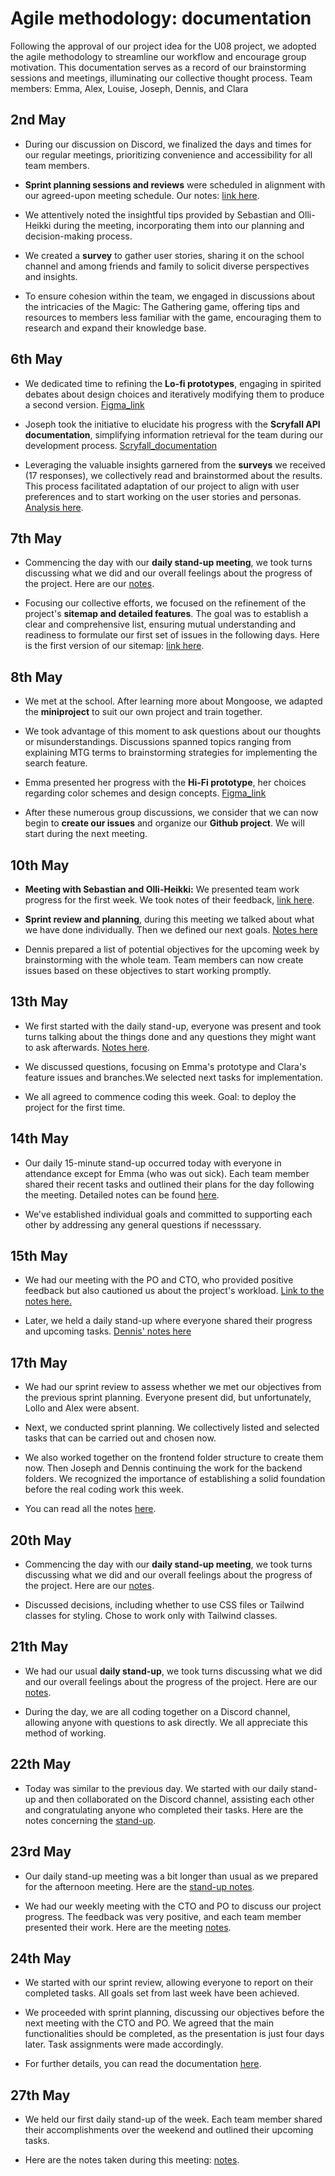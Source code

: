 # Agile methodology: documentation

Following the approval of our project idea for the U08 project, we adopted the agile methodology to streamline our workflow and encourage group motivation. This documentation serves as a record of our brainstorming sessions and meetings, illuminating our collective thought process.
Team members: Emma, Alex, Louise, Joseph, Dennis, and Clara

## 2nd May

- During our discussion on Discord, we finalized the days and times for our regular meetings, prioritizing convenience and accessibility for all team members.

- **Sprint planning sessions and reviews** were scheduled in alignment with our agreed-upon meeting schedule. Our notes: [link here](./Notes/handledning_02.05.md).

- We attentively noted the insightful tips provided by Sebastian and Olli-Heikki during the meeting, incorporating them into our planning and decision-making process.

- We created a **survey** to gather user stories, sharing it on the school channel and among friends and family to solicit diverse perspectives and insights.

- To ensure cohesion within the team, we engaged in discussions about the intricacies of the Magic: The Gathering game, offering tips and resources to members less familiar with the game, encouraging them to research and expand their knowledge base.

## 6th May

- We dedicated time to refining the **Lo-fi prototypes**, engaging in spirited debates about design choices and iteratively modifying them to produce a second version. [Figma_link](https://www.figma.com/team_invite/redeem/WgveQvIZueRc2al9D4HAwF)

- Joseph took the initiative to elucidate his progress with the **Scryfall API documentation**, simplifying information retrieval for the team during our development process. [Scryfall_documentation](https://github.com/JosephGros/Search-Docs-ScryfallAPI)

- Leveraging the valuable insights garnered from the **surveys** we received (17 responses), we collectively read and brainstormed about the results. This process facilitated adaptation of our project to align with user preferences and to start working on the user stories and personas. [Analysis here](./Notes/survey_responses.md).

## 7th May

- Commencing the day with our **daily stand-up meeting**, we took turns discussing what we did and our overall feelings about the progress of the project. Here are our [notes](./Notes/daily_stand-up_07.05.md).

- Focusing our collective efforts, we focused on the refinement of the project's **sitemap and detailed features**. The goal was to establish a clear and comprehensive list, ensuring mutual understanding and readiness to formulate our first set of issues in the following days. Here is the first version of our sitemap: [link here](./Notes/features_sitemap.md).

## 8th May

- We met at the school. After learning more about Mongoose, we adapted the **miniproject** to suit our own project and train together.

- We took advantage of this moment to ask questions about our thoughts or misunderstandings. Discussions spanned topics ranging from explaining MTG terms to brainstorming strategies for implementing the search feature.

- Emma presented her progress with the **Hi-Fi prototype**, her choices regarding color schemes and design concepts. [Figma_link](https://www.figma.com/team_invite/redeem/WgveQvIZueRc2al9D4HAwF)

- After these numerous group discussions, we consider that we can now begin to **create our issues** and organize our **Github project**. We will start during the next meeting.

## 10th May

- **Meeting with Sebastian and Olli-Heikki:** We presented team work progress for the first week. We took notes of their feedback, [link here](./Notes/hanledning_10.05.md).

- **Sprint review and planning**, during this meeting we talked about what we have done individually. Then we defined our next goals. [Notes here](./Notes/sprint_meeting_10.05.md)

- Dennis prepared a list of potential objectives for the upcoming week by brainstorming with the whole team. Team members can now create issues based on these objectives to start working promptly.

## 13th May

- We first started with the daily stand-up, everyone was present and took turns talking about the things done and any questions they might want to ask afterwards. [Notes here](./Notes/daily_stand-up_13.05.md).

- We discussed questions, focusing on Emma's prototype and Clara's feature issues and branches.We selected next tasks for implementation.

- We all agreed to commence coding this week. Goal: to deploy the project for the first time.

## 14th May

- Our daily 15-minute stand-up occurred today with everyone in attendance except for Emma (who was out sick). Each team member shared their recent tasks and outlined their plans for the day following the meeting. Detailed notes can be found [here](./Notes/daily_stand-up_14.05.md).

- We've established individual goals and committed to supporting each other by addressing any general questions if necesssary.

## 15th May

- We had our meeting with the PO and CTO, who provided positive feedback but also cautioned us about the project's workload. [Link to the notes here.](./Notes/handledning_15.05.md)

- Later, we held a daily stand-up where everyone shared their progress and upcoming tasks. [Dennis' notes here](./Notes/daily_stand-up_15_05.md)

## 17th May

- We had our sprint review to assess whether we met our objectives from the previous sprint planning. Everyone present did, but unfortunately, Lollo and Alex were absent.

- Next, we conducted sprint planning. We collectively listed and selected tasks that can be carried out and chosen now.

- We also worked together on the frontend folder structure to create them now. Then Joseph and Dennis continuing the work for the backend folders. We recognized the importance of establishing a solid foundation before the real coding work this week.

- You can read all the notes [here](./Notes/sprint_meeting_17.05.md).

## 20th May

- Commencing the day with our **daily stand-up meeting**, we took turns discussing what we did and our overall feelings about the progress of the project. Here are our [notes](./Notes/daily_stand-up_20_05.md).

- Discussed decisions, including whether to use CSS files or Tailwind classes for styling. Chose to work only with Tailwind classes.

## 21th May

- We had our usual **daily stand-up**, we took turns discussing what we did and our overall feelings about the progress of the project. Here are our [notes](./Notes/daily_stand-up_21_05.md).

- During the day, we are all coding together on a Discord channel, allowing anyone with questions to ask directly. We all appreciate this method of working.

## 22th May

- Today was similar to the previous day. We started with our daily stand-up and then collaborated on the Discord channel, assisting each other and congratulating anyone who completed their tasks. Here are the notes concerning the [stand-up](./Notes/daily_stand-up_22_05.md).

## 23rd May

- Our daily stand-up meeting was a bit longer than usual as we prepared for the afternoon meeting. Here are the [stand-up notes](./Notes/daily_stand-up_23_05.md).

- We had our weekly meeting with the CTO and PO to discuss our project progress. The feedback was very positive, and each team member presented their work. Here are the meeting [notes](./Notes/handledning_23.05.md).

## 24th May

- We started with our sprint review, allowing everyone to report on their completed tasks. All goals set from last week have been achieved.

- We proceeded with sprint planning, discussing our objectives before the next meeting with the CTO and PO. We agreed that the main functionalities should be completed, as the presentation is just four days later. Task assignments were made accordingly.

- For further details, you can read the documentation [here](./Notes/sprint_meeting_24.05.md).

## 27th May

- We held our first daily stand-up of the week. Each team member shared their accomplishments over the weekend and outlined their upcoming tasks.

- Here are the notes taken during this meeting: [notes](./Notes/daily_stand-up_27_05.md).
